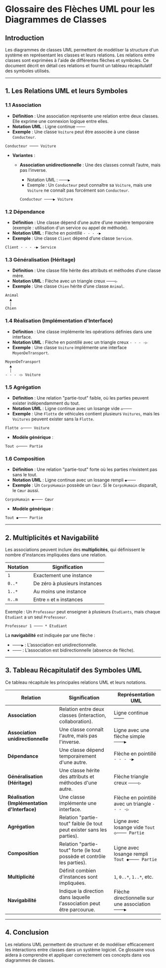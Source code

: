 # **Glossaire des Flèches UML pour les Diagrammes de Classes**  

## **Introduction**
Les diagrammes de classes UML permettent de modéliser la structure d'un système en représentant les classes et leurs relations. Les relations entre classes sont exprimées à l'aide de différentes flèches et symboles. Ce document décrit en détail ces relations et fournit un tableau récapitulatif des symboles utilisés.

---

## **1. Les Relations UML et leurs Symboles**

### **1.1 Association**
- **Définition** : Une association représente une relation entre deux classes. Elle exprime une connexion logique entre elles.
- **Notation UML** : Ligne continue `────`
- **Exemple** : Une classe `Voiture` peut être associée à une classe `Conducteur`.

```plaintext
Conducteur ──── Voiture
```

- **Variantes** :
  - **Association unidirectionnelle** : Une des classes connaît l’autre, mais pas l’inverse.
    - Notation UML : `────▶`
    - Exemple : Un `Conducteur` peut connaître sa `Voiture`, mais une `Voiture` ne connaît pas forcément son `Conducteur`.
  
    ```plaintext
    Conducteur ────▶ Voiture
    ```

### **1.2 Dépendance**
- **Définition** : Une classe dépend d’une autre d’une manière temporaire (exemple : utilisation d'un service ou appel de méthode).
- **Notation UML** : Flèche en pointillé `- - - -▶`
- **Exemple** : Une classe `Client` dépend d’une classe `Service`.

```plaintext
Client - - - -▶ Service
```

### **1.3 Généralisation (Héritage)**
- **Définition** : Une classe fille hérite des attributs et méthodes d’une classe mère.
- **Notation UML** : Flèche avec un triangle creux `────▷`
- **Exemple** : Une classe `Chien` hérite d’une classe `Animal`.

```plaintext
Animal
  ▲
  │
Chien
```

### **1.4 Réalisation (Implémentation d’Interface)**
- **Définition** : Une classe implémente les opérations définies dans une interface.
- **Notation UML** : Flèche en pointillé avec un triangle creux `- - - -▷`
- **Exemple** : Une classe `Voiture` implémente une interface `MoyenDeTransport`.

```plaintext
MoyenDeTransport
  ▲
  │
- - - -▷ Voiture
```

### **1.5 Agrégation**
- **Définition** : Une relation "partie-tout" faible, où les parties peuvent exister indépendamment du tout.
- **Notation UML** : Ligne continue avec un losange vide `◇────`
- **Exemple** : Une `Flotte` de véhicules contient plusieurs `Voitures`, mais les `Voitures` peuvent exister sans la `Flotte`.

```plaintext
Flotte ◇──── Voiture
```

- **Modèle générique** :
```plaintext
Tout ◇──── Partie
```

### **1.6 Composition**
- **Définition** : Une relation "partie-tout" forte où les parties n’existent pas sans le tout.
- **Notation UML** : Ligne continue avec un losange rempli `◆────`
- **Exemple** : Un `CorpsHumain` possède un `Cœur`. Si le `CorpsHumain` disparaît, le `Cœur` aussi.

```plaintext
CorpsHumain ◆──── Cœur
```

- **Modèle générique** :
```plaintext
Tout ◆──── Partie
```

---

## **2. Multiplicités et Navigabilité**
Les associations peuvent inclure des **multiplicités**, qui définissent le nombre d'instances impliquées dans une relation.

| **Notation** | **Signification** |
|-------------|------------------|
| `1`         | Exactement une instance |
| `0..*`      | De zéro à plusieurs instances |
| `1..*`      | Au moins une instance |
| `n..m`      | Entre `n` et `m` instances |

Exemple : Un `Professeur` peut enseigner à plusieurs `Étudiants`, mais chaque `Étudiant` a un seul `Professeur`.

```plaintext
Professeur 1 ──── * Étudiant
```

La **navigabilité** est indiquée par une flèche :

- `────▶` : L’association est unidirectionnelle.
- `────` : L’association est bidirectionnelle (absence de flèche).

---

## **3. Tableau Récapitulatif des Symboles UML**
Ce tableau récapitule les principales relations UML et leurs notations.

| **Relation**         | **Signification**                                         | **Représentation UML** |
|----------------------|--------------------------------------------------------|------------------------|
| **Association**      | Relation entre deux classes (interaction, collaboration). | Ligne continue `────` |
| **Association unidirectionnelle** | Une classe connaît l'autre, mais pas l'inverse. | Ligne avec une flèche simple `────▶` |
| **Dépendance**       | Une classe dépend temporairement d'une autre. | Flèche en pointillé `- - - -▶` |
| **Généralisation (Héritage)** | Une classe hérite des attributs et méthodes d'une autre. | Flèche triangle creux `────▷` |
| **Réalisation (Implémentation d'Interface)** | Une classe implémente une interface. | Flèche en pointillé avec un triangle `- - - -▷` |
| **Agrégation**       | Relation "partie-tout" faible (le tout peut exister sans les parties). | Ligne avec losange vide `Tout ◇──── Partie` |
| **Composition**      | Relation "partie-tout" forte (le tout possède et contrôle les parties). | Ligne avec losange rempli `Tout ◆──── Partie` |
| **Multiplicité**     | Définit combien d'instances sont impliquées. | `1`, `0..*`, `1..*`, etc. |
| **Navigabilité**     | Indique la direction dans laquelle l'association peut être parcourue. | Flèche directionnelle sur une association `────▶` |

---

## **4. Conclusion**
Les relations UML permettent de structurer et de modéliser efficacement les interactions entre classes dans un système logiciel. Ce glossaire vous aidera à comprendre et appliquer correctement ces concepts dans vos diagrammes de classes.

